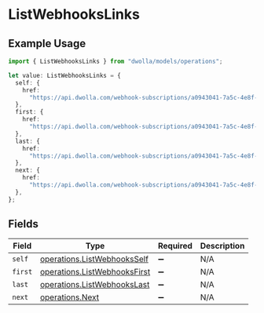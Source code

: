 # ListWebhooksLinks

## Example Usage

```typescript
import { ListWebhooksLinks } from "dwolla/models/operations";

let value: ListWebhooksLinks = {
  self: {
    href:
      "https://api.dwolla.com/webhook-subscriptions/a0943041-7a5c-4e8f-92de-b55711ef3a83/webhooks",
  },
  first: {
    href:
      "https://api.dwolla.com/webhook-subscriptions/a0943041-7a5c-4e8f-92de-b55711ef3a83/webhooks?limit=25&offset=0",
  },
  last: {
    href:
      "https://api.dwolla.com/webhook-subscriptions/a0943041-7a5c-4e8f-92de-b55711ef3a83/webhooks?limit=25&offset=150",
  },
  next: {
    href:
      "https://api.dwolla.com/webhook-subscriptions/a0943041-7a5c-4e8f-92de-b55711ef3a83/webhooks?limit=25&offset=25",
  },
};
```

## Fields

| Field                                                                        | Type                                                                         | Required                                                                     | Description                                                                  |
| ---------------------------------------------------------------------------- | ---------------------------------------------------------------------------- | ---------------------------------------------------------------------------- | ---------------------------------------------------------------------------- |
| `self`                                                                       | [operations.ListWebhooksSelf](../../models/operations/listwebhooksself.md)   | :heavy_minus_sign:                                                           | N/A                                                                          |
| `first`                                                                      | [operations.ListWebhooksFirst](../../models/operations/listwebhooksfirst.md) | :heavy_minus_sign:                                                           | N/A                                                                          |
| `last`                                                                       | [operations.ListWebhooksLast](../../models/operations/listwebhookslast.md)   | :heavy_minus_sign:                                                           | N/A                                                                          |
| `next`                                                                       | [operations.Next](../../models/operations/next.md)                           | :heavy_minus_sign:                                                           | N/A                                                                          |